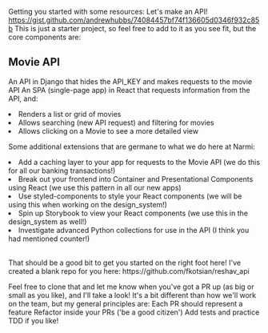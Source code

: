 Getting you started with some resources: 
Let's make an API! https://gist.github.com/andrewhubbs/74084457bf74f136605d0346f932c85b
This is just a starter project, so feel free to add to it as you see fit, but the core components are:
<h2><b>Movie API</b></h2>
<p> An API in Django that hides the API_KEY and makes requests to the movie API
An SPA (single-page app) in React that requests information from the API, and:</p>
<li>Renders a list or grid of movies</li>
<li>Allows searching (new API request) and filtering for movies</li>
<li>Allows clicking on a Movie to see a more detailed view</li>

<p>
Some additional extensions that are germane to what we do here at Narmi:
</p>
<li> Add a caching layer to your app for requests to the Movie API (we do this for all our banking transactions!) </li>
<li> Break out your frontend into Container and Presentational Components using React (we use this pattern in all our new apps) </li>
<li>  Use styled-components to style your React components (we will be using this when working on the design_system!) </li>
<li>  Spin up Storybook to view your React components (we use this in the design_system as well!) </li>
<li> Investigate advanced Python collections for use in the API (I think you had mentioned counter!) </li>
<br/>
<p>
That should be a good bit to get you started on the right foot here! I've created a blank repo for you here: https://github.com/fkotsian/reshav_api
</p>
<p>
Feel free to clone that and let me know when you've got a PR up (as big or small as you like), and I'll take a look! It's a bit different than how we'll work on the team, but my general principles are:
Each PR should represent a feature
Refactor inside your PRs ('be a good citizen')
Add tests and practice TDD if you like!
</p>